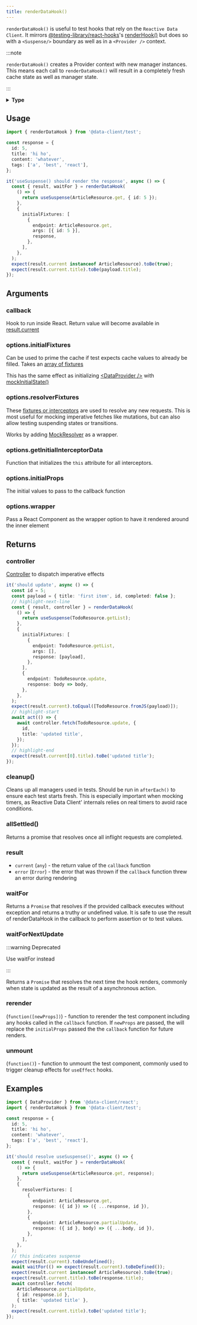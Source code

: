 ```yaml
---
title: renderDataHook()
---
```


`renderDataHook()` is useful to test hooks that rely on the `Reactive Data Client`. It mirrors [@testing-library/react-hooks](https://github.com/testing-library/react-hooks-testing-library)'s [renderHook()](https://react-hooks-testing-library.com/reference/api#renderhook-options) but does so with a `<Suspense/>` boundary
as well as in a `<Provider />` context.

:::note

`renderDataHook()` creates a Provider context with new manager instances. This means each call
to `renderDataHook()` will result in a completely fresh cache state as well as manager state.

:::

<details>
<summary><b>Type</b></summary>

```typescript
type RenderDataHook = {
  <P, R, T = any>(
    callback: (props: P) => R,
    options?: {
      initialProps?: P;
      initialFixtures?: Fixture[];
      resolverFixtures?: (Fixture | Interceptor<T>)[];
      getInitialInterceptorData?: () => T;
      wrapper?: React.ComponentType;
    },
  ): {
    rerender: (props?: Props) => void;
    result: {
      current: Result;
      error?: Error;
    };
    unmount: () => void;
    /* @deprecated */
    waitForNextUpdate: (options?: waitForOptions) => Promise<void>;
    waitFor<T>(
      callback: () => Promise<T> | T,
      options?: waitForOptions,
    ): Promise<T>;
  };
  controller: Controller;
  cleanup(): void;
  allSettled(): Promise<unknown>;
};
```

</details>

## Usage

```typescript
import { renderDataHook } from '@data-client/test';

const response = {
  id: 5,
  title: 'hi ho',
  content: 'whatever',
  tags: ['a', 'best', 'react'],
};

it('useSuspense() should render the response', async () => {
  const { result, waitFor } = renderDataHook(
    () => {
      return useSuspense(ArticleResource.get, { id: 5 });
    },
    {
      initialFixtures: [
        {
          endpoint: ArticleResource.get,
          args: [{ id: 5 }],
          response,
        },
      ],
    },
  );
  expect(result.current instanceof ArticleResource).toBe(true);
  expect(result.current.title).toBe(payload.title);
});
```

## Arguments

### callback

Hook to run inside React. Return value will become available in [result.current](#result)

### options.initialFixtures

Can be used to prime the cache if test expects cache values to already be filled. Takes an
[array of fixtures](./Fixtures.md)

This has the same effect as initializing [&lt;DataProvider /\>](../api/DataProvider) with [mockInitialState()](../api/mockInitialState)

### options.resolverFixtures

These [fixtures or interceptors](./Fixtures.md) are used to resolve any new requests. This is most useful for mocking imperative fetches like mutations, but can also allow testing suspending states or transitions.

Works by adding [MockResolver](../api/MockResolver.md) as a wrapper.

### options.getInitialInterceptorData

Function that initializes the `this` attribute for all interceptors.

### options.initialProps

The initial values to pass to the callback function

### options.wrapper

Pass a React Component as the wrapper option to have it rendered around the inner element

## Returns

### controller

[Controller](./Controller.md) to dispatch imperative effects

```ts
it('should update', async () => {
  const id = 5;
  const payload = { title: 'first item', id, completed: false };
  // highlight-next-line
  const { result, controller } = renderDataHook(
    () => {
      return useSuspense(TodoResource.getList);
    },
    {
      initialFixtures: [
        {
          endpoint: TodoResource.getList,
          args: [],
          response: [payload],
        },
      ],
      {
        endpoint: TodoResource.update,
        response: body => body,
      },
    },
  );
  expect(result.current).toEqual([TodoResource.fromJS(payload)]);
  // highlight-start
  await act(() => {
    await controller.fetch(TodoResource.update, {
      id,
      title: 'updated title',
    });
  });
  // highlight-end
  expect(result.current[0].title).toBe('updated title');
});
```

### cleanup()

Cleans up all managers used in tests. Should be run in `afterEach()` to ensure each test starts fresh.
This is especially important when mocking timers, as Reactive Data Client' internals relies on real timers to
avoid race conditions.

### allSettled()

Returns a promise that resolves once all inflight requests are completed.

### result

- `current` (`any`) - the return value of the `callback` function
- `error` (`Error`) - the error that was thrown if the `callback` function threw an error during rendering

### waitFor

Returns a `Promise` that resolves if the provided callback executes without exception and returns a truthy or undefined value. It is safe to use the result of renderDataHook in the callback to perform assertion or to test values.

### waitForNextUpdate

:::warning Deprecated

Use waitFor instead

:::

Returns a `Promise` that resolves the next time the hook renders, commonly when state is updated as the result of a asynchronous action.

### rerender

(`function([newProps])`) - function to rerender the test component including any hooks called in the `callback` function. If `newProps` are passed, the will replace the `initialProps` passed the the `callback` function for future renders.

### unmount

(`function()`) - function to unmount the test component, commonly used to trigger cleanup effects for `useEffect` hooks.

## Examples

```typescript
import { DataProvider } from '@data-client/react';
import { renderDataHook } from '@data-client/test';

const response = {
  id: 5,
  title: 'hi ho',
  content: 'whatever',
  tags: ['a', 'best', 'react'],
};

it('should resolve useSuspense()', async () => {
  const { result, waitFor } = renderDataHook(
    () => {
      return useSuspense(ArticleResource.get, response);
    },
    {
      resolverFixtures: [
        {
          endpoint: ArticleResource.get,
          response: ({ id }) => ({ ...response, id }),
        },
        {
          endpoint: ArticleResource.partialUpdate,
          response: ({ id }, body) => ({ ...body, id }),
        },
      ],
    },
  );
  // this indicates suspense
  expect(result.current).toBeUndefined();
  await waitFor(() => expect(result.current).toBeDefined());
  expect(result.current instanceof ArticleResource).toBe(true);
  expect(result.current.title).toBe(response.title);
  await controller.fetch(
    ArticleResource.partialUpdate,
    { id: response.id },
    { title: 'updated title' },
  );
  expect(result.current.title).toBe('updated title');
});
```
